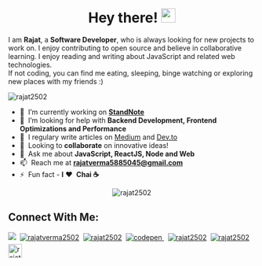<h1 align="center">Hey there! <img src="https://github.com/sciencepal/sciencepal/blob/master/assets/Hi.gif" width="29px"></h1>
<p>I am <b>Rajat</b>, a <b>Software Developer</b>,  who is always looking for new projects to work on. I enjoy contributing to open source and believe in collaborative learning. I enjoy reading and writing about JavaScript and related web technologies.</br>
If not coding, you can find me eating, sleeping, binge watching or exploring new places with my friends :)</p>

<p align="left"> <img src="https://komarev.com/ghpvc/?username=rajat2502" alt="rajat2502" /> </p>

- 🔭 &nbsp;I’m currently working on **[StandNote](https://github.com/ajat2502/StandNote)**
- 🤔 &nbsp;I’m looking for help with **Backend Development, Frontend Optimizations and Performance**
- 📝 &nbsp;I regulary write articles on [Medium](https://medium.com/@rajat2502) and [Dev.to](https://dev.to/rajat2502)
- 🤝 &nbsp;Looking to **collaborate** on innovative ideas!
- 💬 &nbsp;Ask me about **JavaScript, ReactJS, Node and Web**
- 📫 &nbsp;Reach me at **rajatverma5885045@gmail.com**
- ⚡ &nbsp;Fun fact - **I** ❤️&nbsp; **Chai ☕**

<p align="center"> <img src="https://github-readme-stats.vercel.app/api?username=rajat2502&show_icons=true" alt="rajat2502" /> </p>

## Connect With Me:

<a href="mailto:rajatverma5885045@gmail.com"><img src="https://img.shields.io/badge/Gmail-D14836?style=for-the-badge&logo=gmail&logoColor=white" /></a>&nbsp;
<a href="https://twitter.com/rajatverma2502"><img src="https://img.shields.io/badge/Twitter-1DA1F2?style=for-the-badge&logo=twitter&logoColor=white" alt="rajatverma2502" /></a>&nbsp;
<a href="https://linkedin.com/in/rajat2502"><img src="https://img.shields.io/badge/LinkedIn-0077B5?style=for-the-badge&logo=linkedin&logoColor=white" alt="rajat2502" /></a>&nbsp;
<a href="https://codepen.com/rajatverma2502" target="_blank"><img src="https://img.shields.io/badge/codepen-%23131417.svg?&style=for-the-badge&logo=codepen&logoColor=white" alt=codepen style="margin-bottom: 5px;" />
</a>&nbsp;
<a href="https://medium.com/@rajat2502"><img src="https://img.shields.io/badge/Medium-12100E?style=for-the-badge&logo=medium&logoColor=white" alt="rajat2502"/></a>&nbsp;
<a href="https://dev.to/rajat2502"><img src="https://img.shields.io/badge/dev.to-0A0A0A?style=for-the-badge&logo=dev.to&logoColor=white" alt="rajat2502" /></a>&nbsp;
<a href="https://stackoverflow.com/users/10812309/rajat-verma"><img src="https://aleen42.github.io/badges/src/stackoverflow.svg" alt="rajat2502" height="28" /></a>



